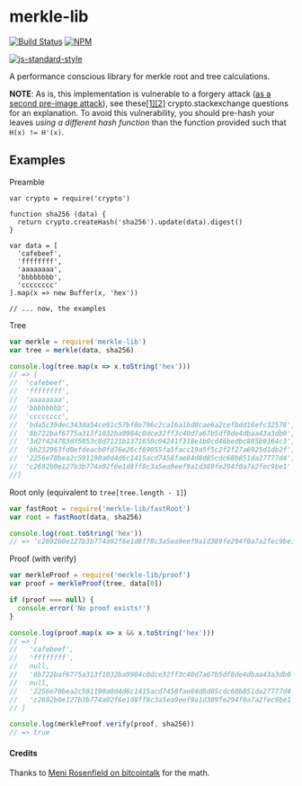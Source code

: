 # merkle-lib

[![Build Status](https://travis-ci.org/bitcoinjs/merkle-lib.png?branch=master)](https://travis-ci.org/bitcoinjs/merkle-lib)
[![NPM](https://img.shields.io/npm/v/merkle-lib.svg)](https://www.npmjs.org/package/merkle-lib)

[![js-standard-style](https://cdn.rawgit.com/feross/standard/master/badge.svg)](https://github.com/feross/standard)

A performance conscious library for merkle root and tree calculations.

**NOTE**: As is,  this implementation is vulnerable to a forgery attack ([as a second pre-image attack](https://en.wikipedia.org/wiki/Merkle_tree#Second_preimage_attack)), see these[\[1\]](https://crypto.stackexchange.com/questions/2106/what-is-the-purpose-of-using-different-hash-functions-for-the-leaves-and-interna)[\[2\]](https://crypto.stackexchange.com/questions/43430/what-is-the-reason-to-separate-domains-in-the-internal-hash-algorithm-of-a-merkl/44971#44971) crypto.stackexchange questions for an explanation.
To avoid this vulnerability,  you should pre-hash your leaves *using a different hash function* than the function provided such that `H(x) != H'(x)`.


## Examples
Preamble
``` javscript
var crypto = require('crypto')

function sha256 (data) {
  return crypto.createHash('sha256').update(data).digest()
}

var data = [
  'cafebeef',
  'ffffffff',
  'aaaaaaaa',
  'bbbbbbbb',
  'cccccccc'
].map(x => new Buffer(x, 'hex'))

// ... now, the examples
```

Tree
``` javascript
var merkle = require('merkle-lib')
var tree = merkle(data, sha256)

console.log(tree.map(x => x.toString('hex')))
// => [
//  'cafebeef',
//  'ffffffff',
//  'aaaaaaaa',
//  'bbbbbbbb',
//  'cccccccc',
//  'bda5c39dec343da54ce91c57bf8e796c2ca16a1bd8cae6a2cefbdd16efc32578',
//  '8b722baf6775a313f1032ba9984c0dce32ff3c40d7a67b5df8de4dbaa43a3db0',
//  '3d2f424783df5853c8d7121b1371650c04241f318e1b0cd46bedbc805b9164c3',
//  'bb232963fd0efdeacb0fd76e26cf69055fa5facc19a5f5c2f2f27a6925d1db2f',
//  '2256e70bea2c591190a0d4d6c1415acd7458fae84d8d85cdc68b851da27777d4',
//  'c2692b0e127b3b774a92f6e1d8ff8c3a5ea9eef9a1d389fe294f0a7a2fec9be1'
//]
```

Root only (equivalent to `tree[tree.length - 1]`)
``` javascript
var fastRoot = require('merkle-lib/fastRoot')
var root = fastRoot(data, sha256)

console.log(root.toString('hex'))
// => 'c2692b0e127b3b774a92f6e1d8ff8c3a5ea9eef9a1d389fe294f0a7a2fec9be1'
```

Proof (with verify)
``` javascript
var merkleProof = require('merkle-lib/proof')
var proof = merkleProof(tree, data[0])

if (proof === null) {
  console.error('No proof exists!')
}

console.log(proof.map(x => x && x.toString('hex')))
// => [
//   'cafebeef',
//   'ffffffff',
//   null,
//   '8b722baf6775a313f1032ba9984c0dce32ff3c40d7a67b5df8de4dbaa43a3db0',
//   null,
//   '2256e70bea2c591190a0d4d6c1415acd7458fae84d8d85cdc68b851da27777d4',
//   'c2692b0e127b3b774a92f6e1d8ff8c3a5ea9eef9a1d389fe294f0a7a2fec9be1'
// ]

console.log(merkleProof.verify(proof, sha256))
// => true
```


#### Credits
Thanks to [Meni Rosenfield on bitcointalk](https://bitcointalk.org/index.php?topic=403231.msg9054025#msg9054025) for the math.

